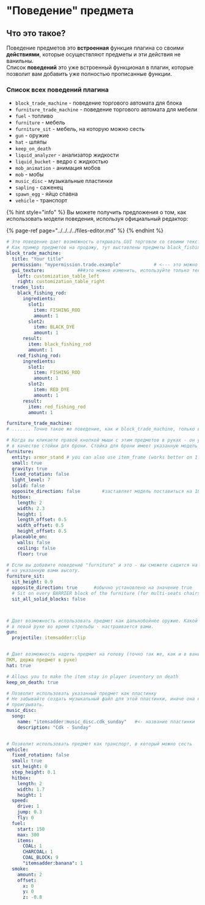 # "Поведение" предмета

## Что это такое?

Поведение предметов это **встроенная** функция плагина со своими **действиями**, которые осуществляют предметы и эти действия не ванильны.  
Список **поведений** это уже встроенный функционал в плагин, которые позволит вам добавить уже полностью прописанные функции.

### Список всех поведений плагина

* `block_trade_machine` - поведение торгового автомата для блока
* `furniture_trade_machine` - поведение торгового автомата для мебели
* `fuel` - топливо
* `furniture` - мебель
* `furniture_sit` - мебель, на которую можно сесть
* `gun` - оружие
* `hat` - шляпы
* `keep_on_death`
* `liquid_analyzer` - анализатор жидкости
* `liquid_bucket` - ведро с жидкостью
* `mob_animation` - анимация мобов
* `mob` - мобы
* `music_disc` - музыкальные пластинки
* `sapling` - саженец
* `spawn_egg` - яйцо спавна
* `vehicle` - транспорт

{% hint style="info" %}
Вы можете получить предложения о том, как использовать модели поведения, используя официальный редактор:

{% page-ref page="../../../../files-editor.md" %}
{% endhint %}

```yaml
# Это поведение дает возможность открывать GUI торговли со своими текстурами и предметами на продажу
# Как пример предметов на продажу, тут выставлены предметы black_fishing_rod и red_fishing_rod
block_trade_machine:
  title: "Your title"
  permission: "mypermission.trade.example"            # <--- это можно изменить
  gui_texture:            ###это можно изменить, используйте только текстурированные GUI
    left: customization_table_left
    right: customization_table_right
  trades_list:
    black_fishing_rod:
      ingredients:
        slot1:
          item: FISHING_ROD
          amount: 1
        slot2:
          item: BLACK_DYE
          amount: 1
      result:
        item: black_fishing_rod
        amount: 1
    red_fishing_rod:
      ingredients:
        slot1:
          item: FISHING_ROD
          amount: 1
        slot2:
          item: RED_DYE
          amount: 1
      result:
        item: red_fishing_rod
        amount: 1

furniture_trade_machine:
# ....... Точно такое же поведение, как и block_trade_machine, только в виде мебели

# Когда вы кликаете правой кнопкой мыши с этим предметов в руках - он установится на земплю
# в качестве стойки для брони. Стойка для брони имеет указанную модель блока на своей голове и является невидимой.
furniture:
  entity: armor_stand # you can also use item_frame (works better on 1.16+)
  small: true
  gravity: true
  fixed_rotation: false
  light_level: 7  
  solid: false
  opposite_direction: false        #заставляет модель поставиться на 180 градусов в направлении от вас
  hitbox:
    length: 2
    width: 2.3
    height: 1
    length_offset: 0.5
    width_offset: 0.5
    height_offset: 0.5
  placeable_on:
    walls: false
    ceiling: false
    floor: true

# Если вы добавите поведение "furniture" и это - вы сможете садится на вашу мебель
# на указанную вами высоту.
furniture_sit:
  sit_height: 0.9
  opposite_direction: true      #обычно установлено на значение true
  # Sit on every BARRIER block of the furniture (for multi-seats chairs)
  sit_all_solid_blocks: false



# Дает возможность использовать предмет как дальнобойнее оружие. Какой предмет должен являться снарядом и лежать
# в левой руке во время стрельбы - настраивается вами.
gun:
  projectile: itemsadder:clip


# Дает возможность надеть предмет на голову (точно так же, как и в ваниле. Если указан предмет, который не является шлемом - его можно нажать нажатием
ПКМ, держа предмет в руке)
hat: true

# Allows you to make the item stay in player inventory on death
keep_on_death: true

# Позволит использовать указанный предмет как пластинку
# Не забывайте создать музыкальный файл для этой пластинки, иначе она ничего не будет
# проигрывать.
music_disc:
  song:
    name: "itemsadder:music_disc.cdk_sunday"   #<- название пластинки
    description: "Cdk - Sunday"   


# Позволит использовать предмет как транспорт, в который можно сесть
vehicle:
  fixed_rotation: false
  small: true
  sit_height: 0
  step_height: 0.1
  hitbox:
    length: 2
    width: 1.7
    height: 1
  speed:
    drive: 1
    jump: 0.3
    fly: 0
  fuel:
    start: 150
    max: 300
    items:
      COAL: 1
      CHARCOAL: 1
      COAL_BLOCK: 9
      "itemsadder:banana": 1
  smoke:
    amount: 2
    offset:
      x: 0
      y: 0
      z: -0.8
```

